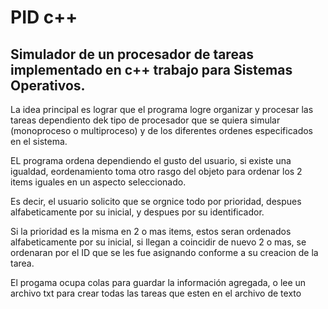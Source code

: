 # PID c++
## Simulador de un procesador de tareas implementado en c++ trabajo para Sistemas Operativos.
La idea principal es lograr que el programa logre organizar y procesar las tareas dependiento  dek tipo de procesador que se quiera simular (monoproceso o multiproceso) y de los diferentes ordenes especificados en el sistema.

EL programa ordena dependiendo el gusto del usuario, si existe una igualdad, eordenamiento toma otro rasgo del objeto para ordenar los 2 items iguales en un aspecto seleccionado.

Es decir, el usuario solicito que se orgnice todo por prioridad, despues alfabeticamente por su inicial, y despues por su identificador.

Si la prioridad es la misma en 2 o mas items, estos seran ordenados alfabeticamente por su inicial, si llegan a coincidir de nuevo 2 o mas, se ordenaran por el ID que se les fue asignando conforme a su creacion de la tarea.

El progama ocupa colas para guardar la información agregada, o lee un archivo txt para crear todas las tareas que esten en el archivo de texto
